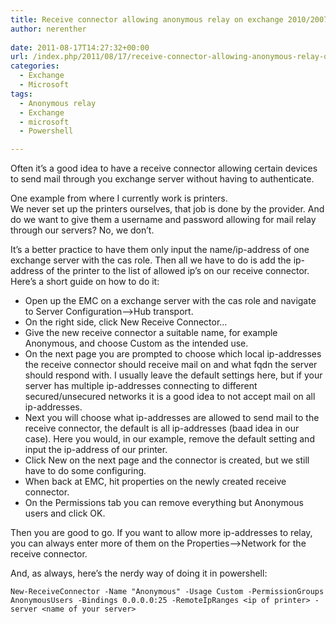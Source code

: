 ```yaml
---
title: Receive connector allowing anonymous relay on exchange 2010/2007
author: nerenther
 
date: 2011-08-17T14:27:32+00:00
url: /index.php/2011/08/17/receive-connector-allowing-anonymous-relay-on-exchange-20102007/
categories:
  - Exchange
  - Microsoft
tags:
  - Anonymous relay
  - Exchange
  - microsoft
  - Powershell

---
```

Often it&#8217;s a good idea to have a receive connector allowing certain devices to send mail through you exchange server without having to authenticate.

One example from where I currently work is printers.  
We never set up the printers ourselves, that job is done by the provider. And do we want to give them a username and password allowing for mail relay through our servers? No, we don&#8217;t.

It&#8217;s a better practice to have them only input the name/ip-address of one exchange server with the cas role. Then all we have to do is add the ip-address of the printer to the list of allowed ip&#8217;s on our receive connector. Here&#8217;s a short guide on how to do it:

  * Open up the EMC on a exchange server with the cas role and navigate to Server Configuration&#8211;>Hub transport.
  * On the right side, click New Receive Connector&#8230;
  * Give the new receive connector a suitable name, for example Anonymous, and choose Custom as the intended use.
  * On the next page you are prompted to choose which local ip-addresses the receive connector should receive mail on and what fqdn the server should respond with. I usually leave the default settings here, but if your server has multiple ip-addresses connecting to different secured/unsecured networks it is a good idea to not accept mail on all ip-addresses.
  * Next you will choose what ip-addresses are allowed to send mail to the receive connector, the default is all ip-addresses (baad idea in our case). Here you would, in our example, remove the default setting and input the ip-address of our printer.
  * Click New on the next page and the connector is created, but we still have to do some configuring.
  * When back at EMC, hit properties on the newly created receive connector.
  * On the Permissions tab you can remove everything but Anonymous users and click OK.

Then you are good to go. If you want to allow more ip-addresses to relay, you can always enter more of them on the Properties&#8211;>Network for the receive connector.

And, as always, here&#8217;s the nerdy way of doing it in powershell:

 ```
 New-ReceiveConnector -Name "Anonymous" -Usage Custom -PermissionGroups AnonymousUsers -Bindings 0.0.0.0:25 -RemoteIpRanges <ip of printer> -server <name of your server> 
 ```
